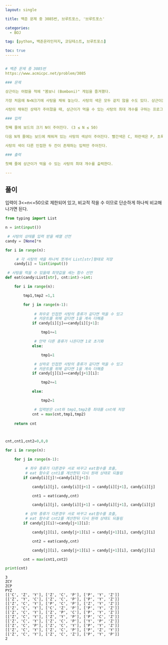 ```yaml
---
layout: single

title: 백준 문제 중 3085번, 브루트포스, '브루트포스'

categories:
  - BOJ

tag: [python, 백준온라인저지, 코딩테스트, 브루트포스]

toc: true
------


# 백준 문제 중 3085번
https://www.acmicpc.net/problem/3085

### 문제

상근이는 어렸을 적에 "봄보니 (Bomboni)" 게임을 즐겨했다.

가장 처음에 N×N크기에 사탕을 채워 놓는다. 사탕의 색은 모두 같지 않을 수도 있다. 상근이는 사탕의 색이 다른 인접한 두 칸을 고른다. 그 다음 고른 칸에 들어있는 사탕을 서로 교환한다. 이제, 모두 같은 색으로 이루어져 있는 가장 긴 연속 부분(행 또는 열)을 고른 다음 그 사탕을 모두 먹는다.

사탕이 채워진 상태가 주어졌을 때, 상근이가 먹을 수 있는 사탕의 최대 개수를 구하는 프로그램을 작성하시오.

### 입력

첫째 줄에 보드의 크기 N이 주어진다. (3 ≤ N ≤ 50)

다음 N개 줄에는 보드에 채워져 있는 사탕의 색상이 주어진다. 빨간색은 C, 파란색은 P, 초록색은 Z, 노란색은 Y로 주어진다.

사탕의 색이 다른 인접한 두 칸이 존재하는 입력만 주어진다.

### 출력

첫째 줄에 상근이가 먹을 수 있는 사탕의 최대 개수를 출력한다.

---
```


## 풀이

입력이 3<=n<=50으로 제한되어 있고, 비교적 작을 수 이므로 단순하게 하나씩 비교해 나가면 된다.


```python
from typing import List

n = int(input())

 # 사탕의 상태를 입력 받을 배열 선언
candy = [None]*n

for i in range(n):

     # 각 사탕의 색을 하나씩 쪼개서 List[str]형태로 저장
    candy[i] = list(input())

 # 사탕을 먹을 수 있을때 최댓값을 세는 함수 선언
def eat(candy:List[str], cnt:int)->int:

    for i in range(n):

        tmp1,tmp2 =1,1

        for j in range(n-1):
    
             # 좌우로 인접한 사탕의 종류가 같다면 먹을 수 있고 
             # 카운트를 위해 같다면 1을 계속 더해줌
            if candy[i][j]==candy[i][j+1]:

                tmp1+=1

             # 만약 다른 종류가 나온다면 1로 초기화
            else:

                tmp1=1

             # 상하로 인접한 사탕의 종류가 같다면 먹을 수 있고
             # 카운트를 위해 같다면 1을 계속 더해줌
            if candy[j][i]==candy[j+1][i]:

                tmp2+=1

            else:

                tmp2=1

             # 입력받은 cnt와 tmp1,tmp2중 최대를 cnt에 저장
            cnt = max(cnt,tmp1,tmp2)
 
    return cnt



cnt,cnt1,cnt2=0,0,0

for i in range(n):

    for j in range(n-1):

         # 좌우 종류가 다른경우 서로 바꾸고 eat함수를 호출,
         # eat 함수로 cnt1를 계산한뒤 다시 원래 상태로 되돌림
        if candy[i][j]!=candy[i][j+1]:

            candy[i][j], candy[i][j+1] = candy[i][j+1], candy[i][j]

            cnt1 = eat(candy,cnt)

            candy[i][j], candy[i][j+1] = candy[i][j+1], candy[i][j]

         # 상하 종류가 다른경우 서로 바꾸고 eat함수를 호출,
         # eat 함수로 cnt2를 계산한뒤 다시 원래 상태도 되돌림
        if candy[j][i]!=candy[j+1][i]:

            candy[j][i], candy[j+1][i] = candy[j+1][i], candy[j][i]

            cnt2 = eat(candy,cnt)

            candy[j][i], candy[j+1][i] = candy[j+1][i], candy[j][i]

        cnt = max(cnt1,cnt2)

print(cnt)
```

    3
    ZCY
    ZCP
    PYZ
    [['C', 'Z', 'Y'], ['Z', 'C', 'P'], ['P', 'Y', 'Z']]
    [['Z', 'Y', 'C'], ['Z', 'C', 'P'], ['P', 'Y', 'Z']]
    [['Z', 'C', 'Y'], ['P', 'C', 'P'], ['Z', 'Y', 'Z']]
    [['Z', 'C', 'Y'], ['C', 'Z', 'P'], ['P', 'Y', 'Z']]
    [['Z', 'C', 'Y'], ['Z', 'P', 'C'], ['P', 'Y', 'Z']]
    [['Z', 'C', 'Y'], ['Z', 'Y', 'P'], ['P', 'C', 'Z']]
    [['Z', 'C', 'Y'], ['Z', 'C', 'P'], ['Y', 'P', 'Z']]
    [['Z', 'C', 'P'], ['Z', 'C', 'Y'], ['P', 'Y', 'Z']]
    [['Z', 'C', 'Y'], ['Z', 'C', 'P'], ['P', 'Z', 'Y']]
    [['Z', 'C', 'Y'], ['Z', 'C', 'Z'], ['P', 'Y', 'P']]
    2

